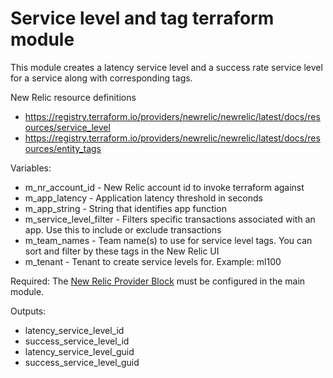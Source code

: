 # Service level and tag terraform module

This module creates a latency service level and a success rate service level for a service along with corresponding tags. 

New Relic resource definitions
* https://registry.terraform.io/providers/newrelic/newrelic/latest/docs/resources/service_level
* https://registry.terraform.io/providers/newrelic/newrelic/latest/docs/resources/entity_tags

Variables:
* m_nr_account_id - New Relic account id to invoke terraform against
* m_app_latency - Application latency threshold in seconds
* m_app_string - String that identifies app function
* m_service_level_filter - Filters specific transactions associated with an app. Use this to include or exclude transactions
* m_team_names - Team name(s) to use for service level tags. You can sort and filter by these tags in the New Relic UI
* m_tenant - Tenant to create service levels for. Example: ml100

Required: 
The [New Relic Provider Block](https://registry.terraform.io/providers/newrelic/newrelic/latest/docs/guides/provider_configuration) must be configured in the main module.

Outputs:
* latency_service_level_id
* success_service_level_id
* latency_service_level_guid
* success_service_level_guid
